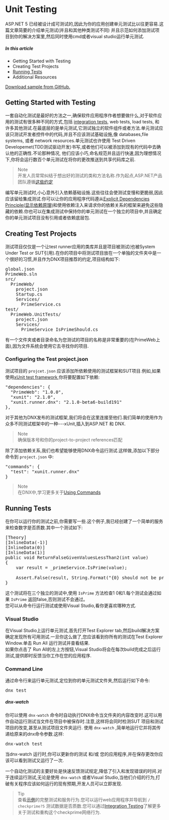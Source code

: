 # Unit Testing
ASP.NET 5 已经被设计成可测试的,因此为你的应用创建单元测试比以往更容易.这篇文章简要的介绍单元测试(并且和其他种类测试不同) 并且示范如何添加测试项目到你的解决方案里,然后同时使用cmd或者visual studio运行单元测试.
##### In this article  
* Getting Started with Testing
* Creating Test Projects
* [Running Tests](#running-tests)
* Additional Resources
  
[Download sample from GitHub.](https://github.com/aspnet/docs/tree/1.0.0-beta8/aspnet/testing/unit-testing/sample)
## Getting Started with Testing  
一套自动化测试是最好的方法之一,确保软件应用程序作者想要做什么,对于软件应用的测试有很多种不同的方式,包括 [integration tests](), web tests, load tests, 和许多其他测试.在最底层的是单元测试,它测试独立的软件组件或者方法.单元测试应该只测试开发者控件中的代码,并且不应该测试基础设施,像 databases,file systems, 或者 network resources.单元测试也许使用 Test Driven Developemet(TDD测试驱动开发)书写,或者他们可以被添加到现有的代码中去确认他的正确性.不论那种情况, 他们应该小巧,命名规范并且运行快速,因为理想情况下,你将会运行数百个单元测试在将你的更改推送到共享代码库之前.  
> Note  
> 开发人员常常纠结于想出好的测试的类和方法名称.作为起点,ASP.NET产品团队遵循[这些约定]()

编写单元测试时,小心意外引入依赖基础设施.这些往往会使测试变慢和更脆弱,因此应该留给集成测试.你可以让你的应用程序代码遵从[Explicit Dependencies Principle(显示依赖原理)]()和使用依赖注入来请求你的依赖关系的框架来避免这些隐藏的依赖.你也可以在集成测试中保持你的单元测试在一个独立的项目中,并且确定你的单元测试项目没有引用或者依赖底层包.
## Creating Test Projects
测试项目仅仅是一个让test runner应用的类库并且是项目被测试(也被System Under Test or SUT引用).在你的项目中将测试项目放在一个单独的文件夹中是一个很好的习惯,并且作为DNX项目推荐的约定,项目结构如下:  
<pre>
global.json
PrimeWeb.sln
src/
  PrimeWeb/
    project.json
    Startup.cs
    Services/
      PrimeService.cs
test/
  PrimeWeb.UnitTests/
    project.json
    Services/
      PrimeService_IsPrimeShould.cs
</pre>
有一个文件夹或者目录命名为您测试的项目的名称是非常重要的(在PrimeWeb上面),因为文件系统会使用它去寻找你的项目.
### Configuring the Test project.json
测试项目的 <code>projcet.json</code> 应该添加所依赖使用的测试框架和SUT项目.例如,如果使用[xUnit test framework](http://xunit.github.io/),你将要配置如下依赖:  
<pre>
"dependencies": {
  "PrimeWeb": "1.0.0",
  "xunit": "2.1.0",
  "xunit.runner.dnx": "2.1.0-beta6-build191"
},
</pre>
对于其他为DNX发布的测试框架,我们将会在这里连接至他们.我们简单的使用作为众多不同测试框架中的一种---xUnit,插入到ASP.NET 和 DNX.
> Note  
> 确保版本号和你的project-to-project references匹配  
  
除了添加依赖关系,我们也希望能够使用DNX命令运行测试.这样做,添加以下部分命令到 <code>project.json</code> 中:  
<pre>
"commands": {
  "test": "xunit.runner.dnx"
}
</pre>
> Note  
> 在DNX中,学习更多关于[Using Commands](http://docs.asp.net/en/latest/dnx/commands.html)
  
## Running Tests<a id='running-tests'></a>
在你可以运行你的测试之前,你需要写一些.这个例子,我已经创建了一个简单的服务来检查数字是否质数.其中一个测试如下:  
<pre>
[Theory]
[InlineData(-1)]
[InlineData(0)]
[InlineData(1)]
public void ReturnFalseGivenValuesLessThan2(int value)
{
    var result = _primeService.IsPrime(value);

    Assert.False(result, String.Format("{0} should not be prime", value));
}
</pre>
这个测试将在三个独立的测试中,使用 <code>IsPrime</code> 方法检查1 0和1.每个测试会通过如果 <code>IsPrime</code> 返回false,否则测试不会通过。  
您可以从命令行运行测试或使用Visual Studio,看你更喜欢哪种方式.
### Visual Studio<p id='visual-studio'></p>
在Visual Studio上运行单元测试,首先打开Test Explorer tab,然后build解决方案确定发现所有可用测试.一旦你这么做了,您应该看到你所有的测试在Test Explorer Window.单击 Run All 运行测试并查看结果.  
如果你点击了 Run All的左上方按钮,Visual Studio将会在每次build完成之后运行测试,提供即时反馈当你工作在您的应用程序.
### Command Line
通过命令行来运行单元测试,定位到你的单元测试文件夹,然后运行如下命令:  
<pre>
dnx test
</pre>
##### dnx-watch
你可以使用 <code>dnx-watch</code> 命令时自动执行DNX命令当文件夹的内容改变时.这可以用作自动运行测试当文件在项目中被保存时.注意,这样将会同时检测SUT 项目和测试项目的改变,甚至从测试项目文件夹运行.
使用 <code>dnx-watch</code> ,简单地运行它并将其传递给原来的dnx命令参数.这样:  
<pre>
dnx-watch test
</pre>
当dnx-watch 运行时,你可以更新你的测试 和/或 您的应用程序,并在保存更改你应该可以看到测试又运行了一次.

一个自动化测试的主要好处是快速反馈测试规定,降低了引入和发现错误的时间.对于连续运行测试,无论是使用 <code>dnx-watch</code> 或者Visual Studio,当他们介绍的行为,打破有关程序应该如何运行的现有预期,开发人员可以立即发现.
> Tip   
> 查看[示例](https://github.com/aspnet/docs/tree/1.0.0-beta8/aspnet/testing/unit-testing/sample)的完整测试和服务行为.您可以运行web应用程序并导航到 <code>/ checkprime?5</code> 测试数据是否质数.您可以通过[Integration Testing](http://docs.asp.net/en/latest/testing/integration-testing.html)了解更多关于测试和重构这个checkprime网络行为.